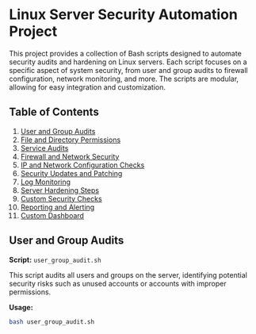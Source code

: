 # Linux Server Security Automation Project

This project provides a collection of Bash scripts designed to automate security audits and hardening on Linux servers. Each script focuses on a specific aspect of system security, from user and group audits to firewall configuration, network monitoring, and more. The scripts are modular, allowing for easy integration and customization.

## Table of Contents

1. [User and Group Audits](#user-and-group-audits)
2. [File and Directory Permissions](#file-and-directory-permissions)
3. [Service Audits](#service-audits)
4. [Firewall and Network Security](#firewall-and-network-security)
5. [IP and Network Configuration Checks](#ip-and-network-configuration-checks)
6. [Security Updates and Patching](#security-updates-and-patching)
7. [Log Monitoring](#log-monitoring)
8. [Server Hardening Steps](#server-hardening-steps)
9. [Custom Security Checks](#custom-security-checks)
10. [Reporting and Alerting](#reporting-and-alerting)
11. [Custom Dashboard](#custom-dashboard)

## User and Group Audits

**Script:** `user_group_audit.sh`

This script audits all users and groups on the server, identifying potential security risks such as unused accounts or accounts with improper permissions.

**Usage:**

```bash
bash user_group_audit.sh
